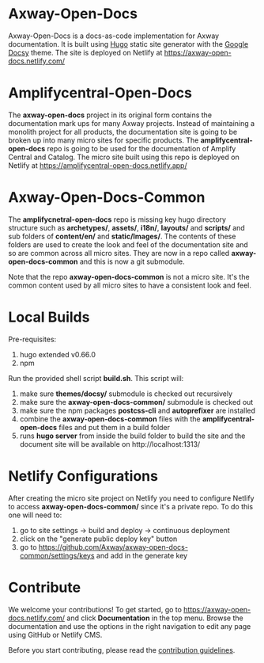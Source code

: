 # Axway-Open-Docs

Axway-Open-Docs is a docs-as-code implementation for Axway documentation. It is built using [Hugo](https://gohugo.io/) static site generator with the [Google Docsy](https://github.com/google/docsy) theme. The site is deployed on Netlify at <https://axway-open-docs.netlify.com/>

# Amplifycentral-Open-Docs

The **axway-open-docs** project in its original form contains the documentation mark ups for many Axway projects. Instead of maintaining a monolith project for all products, the documentation site is going to be broken up into many micro sites for specific products. The **amplifycentral-open-docs** repo is going to be used for the documentation of Amplify Central and Catalog. The micro site built using this repo is deployed on Netlify at <https://amplifycentral-open-docs.netlify.app/>

# Axway-Open-Docs-Common

The **amplifycnetral-open-docs** repo is missing key hugo directory structure such as **archetypes/**, **assets/**, **i18n/**, **layouts/** and **scripts/** and sub folders of **content/en/** and **static/Images/**. The contents of these folders are used to create the look and feel of the documentation site and so are common across all micro sites. They are now in a repo called **axway-open-docs-common** and this is now a git submodule.

Note that the repo **axway-open-docs-common** is not a micro site. It's the common content used by all micro sites to have a consistent look and feel.

# Local Builds

Pre-requisites:
1. hugo extended v0.66.0
1. npm

Run the provided shell script **build.sh**. This script will:
1. make sure **themes/docsy/** submodule is checked out recursively
1. make sure the **axway-open-docs-common/** submodule is checked out
1. make sure the npm packages **postcss-cli** and **autoprefixer** are installed
1. combine the **axway-open-docs-common** files with the **amplifycentral-open-docs** files and put them in a build folder
1. runs **hugo server** from inside the build folder to build the site and the document site will be available on http://localhost:1313/

# Netlify Configurations

After creating the micro site project on Netlify you need to configure Netlify to access **axway-open-docs-common/** since it's a private repo. To do this one will need to:
1. go to site settings -> build and deploy -> continuous deployment
1. click on the "generate public deploy key" button
1. go to https://github.com/Axway/axway-open-docs-common/settings/keys and add in the generate key

# Contribute

We welcome your contributions! To get started, go to <https://axway-open-docs.netlify.com/> and click **Documentation** in the top menu. Browse the documentation and use the options in the right navigation to edit any page using GitHub or Netlify CMS.

Before you start contributing, please read the [contribution guidelines](https://axway-open-docs.netlify.com/docs/contribution_guidelines/).
